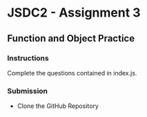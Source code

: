 # JSDC2 - Assignment 3

## Function and Object Practice

### Instructions

Complete the questions contained in index.js.

### Submission

- Clone the GitHub Repository
